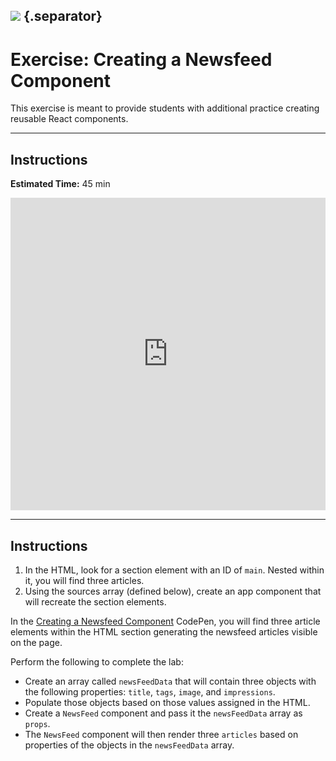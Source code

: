 ## ![](https://s3.amazonaws.com/python-ga/images/GA_Cog_Medium_White_RGB.png) {.separator}
<h1>Exercise: Creating a Newsfeed Component</h1>

<aside class="notes">
This exercise is meant to provide students with additional practice creating reusable React components.
</aside>

---

## Instructions

**Estimated Time:** 45 min

<iframe height='500' scrolling='no' title='React - Creating A NewFeed Component - Starter' src='https://codepen.io/jkeohan/embed/PBvxvY/?height=500&theme-id=0&default-tab=css,resultundefined&editable=true' frameborder='no' allowtransparency='true' allowfullscreen='true' style='width: 100%;'>See the Pen <a href='https://codepen.io/jkeohan/pen/PBvxvY/'>React - Creating A NewFeed Component - Starter</a> by Joe (<a href='https://codepen.io/jkeohan'>@jkeohan</a>) on <a href='https://codepen.io'>CodePen</a>.
</iframe>

---

## Instructions

1. In the HTML, look for a section element with an ID of `main`. Nested within it, you will find three articles.
2. Using the sources array (defined below), create an app component that will recreate the section elements.

In the [Creating a Newsfeed Component](https://codepen.io/jkeohan/pen/PBvxvY?editors=0010) CodePen, you will find three article elements within the HTML section generating the newsfeed articles visible on the page.

Perform the following to complete the lab:

- Create an array called `newsFeedData` that will contain three objects with the following properties: `title`, `tags`, `image`, and `impressions`.
- Populate those objects based on those values assigned in the HTML.
- Create a `NewsFeed` component and pass it the `newsFeedData` array as `props`.
- The `NewsFeed` component will then render three `articles` based on properties of the objects in the `newsFeedData` array.
